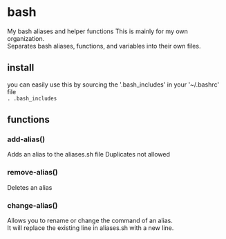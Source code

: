 # bash
My bash aliases and helper functions
This is mainly for my own organization.\
Separates bash aliases, functions, and variables into their own files.


## install
you can easily use this by sourcing the '.bash_includes' in your '~/.bashrc' file \
`. .bash_includes`
## functions
### add-alias()
Adds an alias to the aliases.sh file
Duplicates not allowed

### remove-alias()
Deletes an alias


### change-alias()
Allows you to rename or change the command of an alias.\
It will replace the existing line in aliases.sh with a new line.


